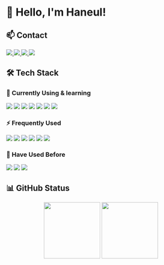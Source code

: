 # 👋 Hello, I'm Haneul!

## 📫 Contact  
<p>  
  <a href="mailto:hnid0814@gmail.com">
    <img src="https://img.shields.io/badge/Email-D14836?style=for-the-badge&logo=gmail&logoColor=white"/>
  </a>  
  <a href="https://www.linkedin.com/in/haneul-lee-8b8707298/">
    <img src="https://img.shields.io/badge/LinkedIn-0A66C2?style=for-the-badge&logo=linkedin&logoColor=white"/>
  </a>  
  <a href="https://lopsided-bolt-5b6.notion.site/IU-220527fa27d54167bd5b041d83df0705?pvs=4">
    <img src="https://img.shields.io/badge/Notion-000000?style=for-the-badge&logo=notion&logoColor=white"/>
  </a>  
  <a href="https://hnid00.tistory.com/">
    <img src="https://img.shields.io/badge/Tistory-000000?style=for-the-badge&logo=tistory&logoColor=white"/>
  </a>
</p>


## 🛠 Tech Stack  

### 📌 Currently Using  & learning
<p>  
  <img src="https://img.shields.io/badge/Python-3776AB?style=for-the-badge&logo=python&logoColor=white"/>  
  <img src="https://img.shields.io/badge/Django-092E20?style=for-the-badge&logo=django&logoColor=white"/>  
  <img src="https://img.shields.io/badge/PostgreSQL-336791?style=for-the-badge&logo=postgresql&logoColor=white"/>  
  <img src="https://img.shields.io/badge/Docker-2496ED?style=for-the-badge&logo=docker&logoColor=white"/>  
  <img src="https://img.shields.io/badge/Git-F05032?style=for-the-badge&logo=git&logoColor=white"/>  
  <img src="https://img.shields.io/badge/GitHub-181717?style=for-the-badge&logo=github&logoColor=white"/>  
  <img src="https://img.shields.io/badge/AWS-232F3E?style=for-the-badge&logo=amazonaws&logoColor=white"/>  
</p>

### ⚡ Frequently Used  
<p>  
  <img src="https://img.shields.io/badge/Java-007396?style=for-the-badge&logo=java&logoColor=white"/>  
  <img src="https://img.shields.io/badge/Spring%20Boot-6DB33F?style=for-the-badge&logo=springboot&logoColor=white"/>  
  <img src="https://img.shields.io/badge/Node.js-339933?style=for-the-badge&logo=nodedotjs&logoColor=white"/>  
  <img src="https://img.shields.io/badge/Express.js-000000?style=for-the-badge&logo=express&logoColor=white"/>  
  <img src="https://img.shields.io/badge/MySQL-4479A1?style=for-the-badge&logo=mysql&logoColor=white"/>  
  <img src="https://img.shields.io/badge/Unity-000000?style=for-the-badge&logo=unity&logoColor=white"/>  
</p>

### 🧐 Have Used Before  
<p>  
  <img src="https://img.shields.io/badge/Flutter-02569B?style=for-the-badge&logo=flutter&logoColor=white"/>  
  <img src="https://img.shields.io/badge/Android%20Studio-3DDC84?style=for-the-badge&logo=androidstudio&logoColor=white"/>
  <img src="https://img.shields.io/badge/MongoDB-47A248?style=for-the-badge&logo=mongodb&logoColor=white"/>  
</p>


## 📊 GitHub Status  

<p align="center">
  <img src="https://github-readme-stats.vercel.app/api?username=tishakong&show_icons=true&theme=tokyonight&hide_title=true&bg_color=00000000&count_private=true" height="150" />
  <img src="https://github-readme-stats.vercel.app/api/top-langs/?username=tishakong&layout=compact&theme=tokyonight&hide_title=true&bg_color=00000000" height="150" />
</p>








